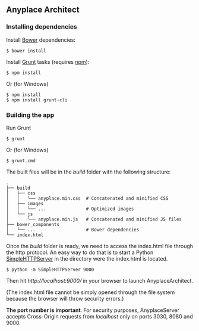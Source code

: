 ## Anyplace Architect

### Installing dependencies

Install [Bower](http://bower.io/) dependencies:

```
$ bower install 
```

Install [Grunt](http://gruntjs.com/) tasks (requires [npm](https://www.npmjs.com/)):

```
$ npm install
```
Or (for Windows)

```
$ npm install
$ npm install grunt-cli
```

### Building the app

Run Grunt

```
$ grunt
```
Or (for Windows)
```
$ grunt.cmd
```

The built files will be in the *build* folder with the following structure:

    .
    ├── build
    │   ├── css
    │   │   └── anyplace.min.css  # Concatenated and minified CSS
    │   ├── images
    │   │   └── ...               # Optimized images
    │   └── js
    │       └── anyplace.min.js   # Concatenated and minified JS files
    ├── bower_components
    │   └── ...                   # Bower dependencies   
    └── index.html


Once the *build* folder is ready, we need to access the index.html file through the http protocol. An easy way to do that is to start a Python [SimpleHTTPServer](https://docs.python.org/2/library/simplehttpserver.html) in the directory were the index.html is located.

```
$ python -m SimpleHTTPServer 9000
```

Then hit *http://localhost:9000/* in your browser to launch AnyplaceArchitect. 

(The index.html file cannot be simply opened through the file system because the browser will throw security errors.)

**The port number is important**. For security purposes, AnyplaceServer accepts Cross-Origin requests from *localhost* only on ports 3030, 8080 and 9000.
